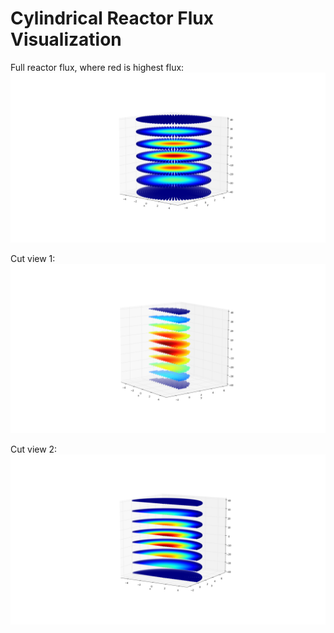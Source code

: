 # Cylindrical Reactor Flux Visualization

Full reactor flux, where red is highest flux:
![Alt text](full.png)

Cut view 1:
![Alt text](cut1.png)

Cut view 2:
![Alt text](cut2.png)
